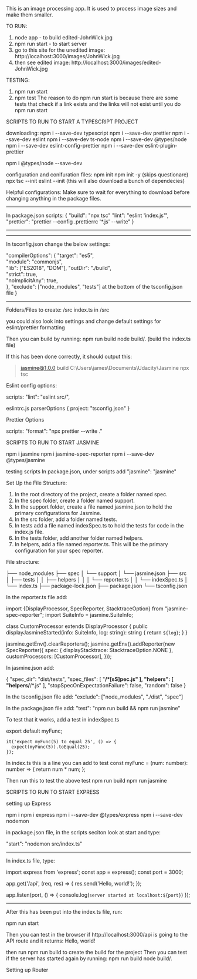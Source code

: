 This is an image processing app. It is used to process image sizes and make them smaller.

TO RUN:

1. node app - to build edited-JohnWick.jpg
2. npm run start - to start server
3. go to this site for the unedited image: http://localhost:3000/images/JohnWick.jpg
4. then see edited image: http://localhost:3000/images/edited-JohnWick.jpg

TESTING:
1. npm run start
2. npm test
The reason to do npm run start is because there are some tests that check if a link exists and the links will not exist until you do npm run start

SCRIPTS TO RUN TO START A TYPESCRIPT PROJECT

downloading:
npm i --save-dev typescript
npm i --save-dev prettier
npm i --save-dev eslint
npm i --save-dev ts-node
npm i --save-dev @types/node
npm i --save-dev eslint-config-prettier
npm i --save-dev eslint-plugin-prettier

npm i @types/node --save-dev

configuration and conifuration files:
npm init
npm init -y (skips questionare)
npx tsc --init
eslint --init (this will also download a bunch of dependecies)

Helpful configurations:
Make sure to wait for everything to download before changing anything in the package files.

---

In package.json
scripts: {
"build": "npx tsc"
"lint": "eslint 'index.js'",
"prettier": "prettier --config .prettierrc '\*.js' --write"
}

---

---

In tsconfig.json change the below settings:

"compilerOptions": {
"target": "es5",  
 "module": "commonjs",  
 "lib": ["ES2018", "DOM"],
"outDir": "./build",  
 "strict": true,  
 "noImplicitAny": true,  
 },
"exclude": ["node_modules", "tests"] at the bottom of the tsconfig.json file
}

---

Folders/Files to create:
/src
index.ts in /src

you could also look into settings and change default settings for eslint/prettier formatting

Then you can build by running:
npm run build
node build/. (build the index.ts file)

If this has been done correctly, it should output this:

> jasmine@1.0.0 build C:\Users\james\Documents\Udacity\Jasmine
> npx tsc

Eslint config options:

scripts: "lint": "eslint src/",

eslintrc.js parserOptions { project: "tsconfig.json" }

Prettier Options

scripts: "format": "npx prettier --write ."

SCRIPTS TO RUN TO START JASMINE

npm i jasmine
npm i jasmine-spec-reporter
npm i --save-dev @types/jasmine

testing scripts
In package.json, under scripts add "jasmine": "jasmine"

Set Up the File Structure:

1. In the root directory of the project, create a folder named spec.
2. In the spec folder, create a folder named support.
3. In the support folder, create a file named jasmine.json to hold the primary configurations for Jasmine.
4. In the src folder, add a folder named tests.
5. In tests add a file named indexSpec.ts to hold the tests for code in the index.js file.
6. In the tests folder, add another folder named helpers.
7. In helpers, add a file named reporter.ts. This will be the primary configuration for your spec reporter.

File structure:

├── node_modules
├── spec
│ └── support
│ └── jasmine.json
├── src
│ ├── tests
│ │ ├── helpers
│ │ │ └── reporter.ts
│ │ └── indexSpec.ts
│ └── index.ts
├── package-lock.json
├── package.json
└── tsconfig.json

In the reporter.ts file add:

import {DisplayProcessor, SpecReporter, StacktraceOption} from "jasmine-spec-reporter";
import SuiteInfo = jasmine.SuiteInfo;

class CustomProcessor extends DisplayProcessor {
public displayJasmineStarted(info: SuiteInfo, log: string): string {
return `${log}`;
}
}

jasmine.getEnv().clearReporters();
jasmine.getEnv().addReporter(new SpecReporter({
spec: {
displayStacktrace: StacktraceOption.NONE
},
customProcessors: [CustomProcessor],
}));

In jasmine.json add:

{
"spec_dir": "dist/tests",
"spec_files": [
"**/\*[sS]pec.js"
],
"helpers": [
"helpers/**/\*.js"
],
"stopSpecOnExpectationFailure": false,
"random": false
}

In the tsconfig.json file add:
"exclude": ["node_modules", "./dist", "spec"]

In the package.json file add:
"test": "npm run build && npm run jasmine"

To test that it works, add a test in indexSpec.ts

export default myFunc;

```
it('expect myFunc(5) to equal 25', () => {
  expect(myFunc(5)).toEqual(25);
});
```

In index.ts this is a line you can add to test
const myFunc = (num: number): number => { return num \* num; };

Then run this to test the above test
npm run build
npm run jasmine

SCRIPTS TO RUN TO START EXPRESS

setting up Express

npm i
npm i express
npm i --save-dev @types/express
npm i --save-dev nodemon

in package.json file, in the scripts seciton look at start and type:

"start": "nodemon src/index.ts"

---

In index.ts file, type:

import express from 'express';
const app = express();
const port = 3000;

app.get('/api', (req, res) => {
res.send('Hello, world!');
});

app.listen(port, () => {
console.log(`server started at localhost:${port}`)
});

---

After this has been put into the index.ts file, run:

npm run start

Then you can test in the browser if http://localhost:3000/api is going to the API route and it returns: Hello, world!

then run npm run build to create the build for the project
Then you can test if the server has started again by running:
npm run build
node build/.

Setting up Router
